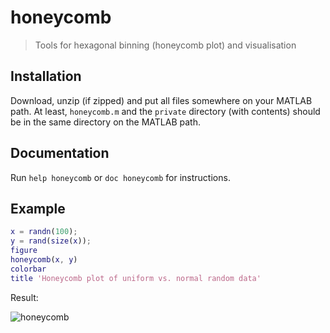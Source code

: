 # honeycomb
> Tools for hexagonal binning (honeycomb plot) and visualisation

## Installation
Download, unzip (if zipped) and put all files somewhere on your MATLAB path. At least, `honeycomb.m` and the `private` directory (with contents) should be in the same directory on the MATLAB path.

## Documentation
Run `help honeycomb` or `doc honeycomb` for instructions.

## Example
```matlab
x = randn(100);
y = rand(size(x));
figure
honeycomb(x, y)
colorbar
title 'Honeycomb plot of uniform vs. normal random data'
```

Result:

![honeycomb](https://cloud.githubusercontent.com/assets/19374736/24495979/3f70f6f6-1537-11e7-8203-523ae248bffa.png)
